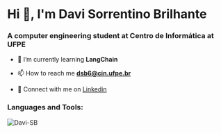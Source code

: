 <h1 align="left">Hi 👋, I'm Davi Sorrentino Brilhante</h1>
<h3 align="left">A computer engineering student at Centro de Informática at UFPE</h3>

- 🌱 I’m currently learning **LangChain**

- 📫 How to reach me **dsb6@cin.ufpe.br**

- 🔵 Connect with me on [Linkedin](https://www.linkedin.com/in/davi-brilhante-623059279/)

<h3 align="left">Languages and Tools:</h3>
<p>
  <img align="left" 
       src="https://github-readme-stats.vercel.app/api/top-langs?username=Davi-SB&show_icons=true&locale=en&layout=compact&theme=dark" 
       alt="Davi-SB" />
</p>
